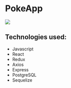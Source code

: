 # PokeApp

<p>
  <img src="https://german-garcia-portfolio.vercel.app/static/media/PokeApp.01e1f8bf.png" />
</p>

## Technologies used:

- Javascript
- React
- Redux
- Axios
- Express
- PostgreSQL
- Sequelize


